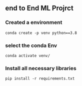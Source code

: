 ## end to End ML Projrct

### Created a environment
```
conda create -p venv python==3.8

```
### select the conda Env
```
conda activate venv/
```
### Install all necessary libraries
```
pip install -r requirements.txt
```